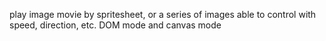 play image movie by spritesheet, or a series of images
able to control with speed, direction, etc.
DOM mode and canvas mode
